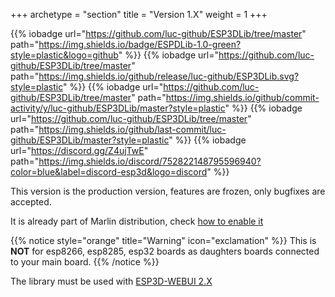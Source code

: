 +++
archetype = "section"
title = "Version 1.X"
weight = 1
+++

{{% iobadge url="https://github.com/luc-github/ESP3DLib/tree/master" path="https://img.shields.io/badge/ESPDLib-1.0-green?style=plastic&logo=github" %}}
{{% iobadge url="https://github.com/luc-github/ESP3DLib/tree/master" path="https://img.shields.io/github/release/luc-github/ESP3DLib.svg?style=plastic" %}}
{{% iobadge url="https://github.com/luc-github/ESP3DLib/tree/master" path="https://img.shields.io/github/commit-activity/y/luc-github/ESP3DLib/master?style=plastic" %}}
{{% iobadge url="https://github.com/luc-github/ESP3DLib/tree/master" path="https://img.shields.io/github/last-commit/luc-github/ESP3DLib/master?style=plastic" %}}
{{% iobadge url="https://discord.gg/Z4ujTwE" path="https://img.shields.io/discord/752822148795596940?color=blue&label=discord-esp3d&logo=discord" %}}

This version is the production version, features are frozen, only bugfixes are accepted.

It is already part of Marlin distribution, check [how to enable it](installation/)

{{% notice style="orange" title="Warning" icon="exclamation" %}}
This is **NOT** for  esp8266, esp8285, esp32 boards as daughters boards connected to your main board.
{{% /notice %}}

The library must be used with [ESP3D-WEBUI 2.X](/esp3d-webui/v2.x/)
